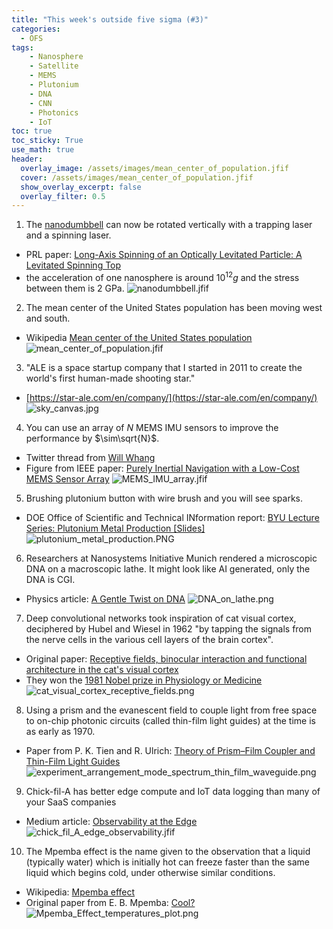 ```yaml
---
title: "This week's outside five sigma (#3)"
categories:
  - OFS
tags:
    - Nanosphere
    - Satellite
    - MEMS
    - Plutonium
    - DNA
    - CNN
    - Photonics
    - IoT
toc: true
toc_sticky: True
use_math: true
header:
  overlay_image: /assets/images/mean_center_of_population.jfif
  cover: /assets/images/mean_center_of_population.jfif
  show_overlay_excerpt: false
  overlay_filter: 0.5
---
```




1. The [nanodumbbell](https://journals.aps.org/prl/abstract/10.1103/PhysRevLett.121.033603) can now be rotated vertically with a trapping laser and a spinning laser.
- PRL paper: [Long-Axis Spinning of an Optically Levitated Particle: A Levitated Spinning Top](https://journals.aps.org/prl/abstract/10.1103/PhysRevLett.132.253601)
- the acceleration of one nanosphere is around $10^{12}g$ and the stress between them is $2~\text{GPa}$.
![nanodumbbell.jfif](/assets/images/nanodumbbell.jfif)


2. The mean center of the United States population has been moving west and south.
- Wikipedia [Mean center of the United States population](https://en.wikipedia.org/wiki/Mean_center_of_the_United_States_population)
![mean_center_of_population.jfif](/assets/images/mean_center_of_population.jfif)


3. "ALE is a space startup company that I started in 2011 to create the world's first human-made shooting star."
- [https://star-ale.com/en/company/](https://star-ale.com/en/company/)
![sky_canvas.jpg](/assets/images/sky_canvas.jpg)


4. You can use an array of $N$ MEMS IMU sensors to improve the performance by $\sim\sqrt{N}$.
- Twitter thread from [Will Whang](https://x.com/will_whang/status/1807299074049372190)
- Figure from IEEE paper: [Purely Inertial Navigation with a Low-Cost MEMS Sensor Array](https://ieeexplore.ieee.org/document/9430468)
![MEMS_IMU_array.jfif](/assets/images/MEMS_IMU_array.jfif)


5. Brushing plutonium button with wire brush and you will see sparks.
- DOE Office of Scientific and Technical INformation report: [BYU Lecture Series: Plutonium Metal Production [Slides]](https://www.osti.gov/biblio/2282522)
![plutonium_metal_production.PNG](/assets/images/plutonium_metal_production.PNG)



6. Researchers at Nanosystems Initiative Munich rendered a microscopic DNA on a macroscopic lathe. It might look like AI generated, only the DNA is CGI.
- Physics article: [A Gentle Twist on DNA](https://physics.aps.org/articles/v14/98)
![DNA_on_lathe.png](/assets/images/DNA_on_lathe.png)



7. Deep convolutional networks took inspiration of cat visual cortex, deciphered by Hubel and Wiesel in 1962 "by tapping the signals from the nerve cells in the various cell layers of the brain cortex".
- Original paper: [Receptive fields, binocular interaction and functional architecture in the cat's visual cortex](https://physoc.onlinelibrary.wiley.com/doi/epdf/10.1113/jphysiol.1962.sp006837)
- They won the [1981 Nobel prize in Physiology or Medicine](https://www.nobelprize.org/prizes/medicine/1981/summary/)
![cat_visual_cortex_receptive_fields.png](/assets/images/cat_visual_cortex_receptive_fields.png)

8. Using a prism and the evanescent field to couple light from free space to on-chip photonic circuits (called thin-film light guides) at the time is as early as 1970.
- Paper from P. K. Tien and R. Ulrich: [Theory of Prism–Film Coupler and Thin-Film Light Guides](https://opg.optica.org/josa/abstract.cfm?uri=josa-60-10-1325)
![experiment_arrangement_mode_spectrum_thin_film_waveguide.png](/assets/images/experiment_arrangement_mode_spectrum_thin_film_waveguide.png)


9. Chick-fil-A has better edge compute and IoT data logging than many of your SaaS companies
- Medium article: [Observability at the Edge](https://medium.com/chick-fil-atech/observability-at-the-edge-b2385065ab6e)
![chick_fil_A_edge_observability.jfif](/assets/images/chick_fil_A_edge_observability.jfif)


10. The Mpemba effect is the name given to the observation that a liquid (typically water) which is initially hot can freeze faster than the same liquid which begins cold, under otherwise similar conditions.
- Wikipedia: [Mpemba effect](https://en.wikipedia.org/wiki/Mpemba_effect)
- Original paper from E. B. Mpemba: [Cool?](https://iopscience.iop.org/article/10.1088/0031-9120/4/3/312)
![Mpemba_Effect_temperatures_plot.png](/assets/images/Mpemba_Effect_temperatures_plot.png)
